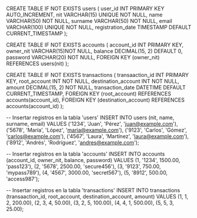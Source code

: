 
CREATE TABLE IF NOT EXISTS users (
user_id INT PRIMARY KEY AUTO_INCREMENT,
nit VARCHAR(15) UNIQUE NOT NULL,
name VARCHAR(50) NOT NULL,
surname VARCHAR(50) NOT NULL,
email VARCHAR(100) UNIQUE NOT NULL,
registration_date TIMESTAMP DEFAULT CURRENT_TIMESTAMP
);


CREATE TABLE IF NOT EXISTS accounts (
account_id INT PRIMARY KEY,
owner_nit VARCHAR(15)NOT NULL,
balance DECIMAL(15, 2) DEFAULT 0,
password VARCHAR(20) NOT NULL,
FOREIGN KEY (owner_nit) REFERENCES users(nit)
);

CREATE TABLE IF NOT EXISTS transactions (
transaaction_id INT PRIMARY KEY,
root_account INT NOT NULL,
destination_account INT NOT NULL,
amount DECIMAL(15, 2) NOT NULL,
transaction_date DATETIME DEFAULT CURRENT_TIMESTAMP,
FOREIGN KEY (root_account) REFERENCES accounts(account_id),
FOREIGN KEY (destination_account) REFERENCES accounts(account_id)
);

-- Insertar registros en la tabla 'users'
INSERT INTO users (nit, name, surname, email) VALUES
('1234', 'Juan', 'Pérez', 'juan@example.com'),
('5678', 'María', 'López', 'maria@example.com'),
('9123', 'Carlos', 'Gómez', 'carlos@example.com'),
('4567', 'Laura', 'Martínez', 'laura@example.com'),
('8912', 'Andrés', 'Rodríguez', 'andres@example.com');

-- Insertar registros en la tabla 'accounts'
INSERT INTO accounts (account_id, owner_nit, balance, password) VALUES
(1, '1234', 1500.00, 'pass123'),
(2, '5678', 2500.00, 'secure456'),
(3, '9123', 750.00, 'mypass789'),
(4, '4567', 3000.00, 'secret567'),
(5, '8912', 500.00, 'access987');

-- Insertar registros en la tabla 'transactions'
INSERT INTO transactions (transaaction_id, root_account, destination_account, amount) VALUES
(1, 1, 2, 200.00),
(2, 3, 4, 50.00),
(3, 2, 5, 100.00),
(4, 4, 1, 500.00),
(5, 5, 3, 25.00);

